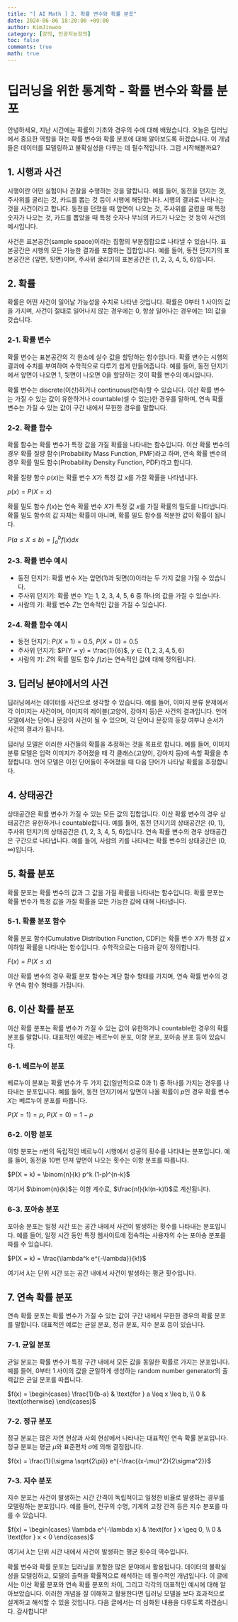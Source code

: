```yaml
---
title: "[ AI Math ] 2. 확률 변수와 확률 분포"
date: 2024-06-06 18:20:00 +09:00
author: KimJinwoo
category: [강의, 인공지능강의]
toc: false
comments: true
math: true
---
```


# 딥러닝을 위한 통계학 - 확률 변수와 확률 분포

안녕하세요, 지난 시간에는 확률의 기초와 경우의 수에 대해 배웠습니다. 오늘은 딥러닝에서 중요한 역할을 하는 확률 변수와 확률 분포에 대해 알아보도록 하겠습니다. 이 개념들은 데이터를 모델링하고 불확실성을 다루는 데 필수적입니다. 그럼 시작해볼까요?

## 1. 시행과 사건

시행이란 어떤 실험이나 관찰을 수행하는 것을 말합니다. 예를 들어, 동전을 던지는 것, 주사위를 굴리는 것, 카드를 뽑는 것 등이 시행에 해당합니다. 시행의 결과로 나타나는 것을 사건이라고 합니다. 동전을 던졌을 때 앞면이 나오는 것, 주사위를 굴렸을 때 특정 숫자가 나오는 것, 카드를 뽑았을 때 특정 숫자나 무늬의 카드가 나오는 것 등이 사건의 예시입니다.

사건은 표본공간(sample space)이라는 집합의 부분집합으로 나타낼 수 있습니다. 표본공간은 시행의 모든 가능한 결과를 포함하는 집합입니다. 예를 들어, 동전 던지기의 표본공간은 {앞면, 뒷면}이며, 주사위 굴리기의 표본공간은 {1, 2, 3, 4, 5, 6}입니다.

## 2. 확률

확률은 어떤 사건이 일어날 가능성을 수치로 나타낸 것입니다. 확률은 0부터 1 사이의 값을 가지며, 사건이 절대로 일어나지 않는 경우에는 0, 항상 일어나는 경우에는 1의 값을 갖습니다.

### 2-1. 확률 변수

확률 변수는 표본공간의 각 원소에 실수 값을 할당하는 함수입니다. 확률 변수는 시행의 결과에 수치를 부여하여 수학적으로 다루기 쉽게 만들어줍니다. 예를 들어, 동전 던지기에서 앞면이 나오면 1, 뒷면이 나오면 0을 할당하는 것이 확률 변수의 예시입니다.

확률 변수는 discrete(이산)하거나 continuous(연속)할 수 있습니다. 이산 확률 변수는 가질 수 있는 값이 유한하거나 countable(셀 수 있는)한 경우를 말하며, 연속 확률 변수는 가질 수 있는 값이 구간 내에서 무한한 경우를 말합니다.

### 2-2. 확률 함수

확률 함수는 확률 변수가 특정 값을 가질 확률을 나타내는 함수입니다. 이산 확률 변수의 경우 확률 질량 함수(Probability Mass Function, PMF)라고 하며, 연속 확률 변수의 경우 확률 밀도 함수(Probability Density Function, PDF)라고 합니다.

확률 질량 함수 $p(x)$는 확률 변수 $X$가 특정 값 $x$를 가질 확률을 나타냅니다.

$p(x) = P(X = x)$

확률 밀도 함수 $f(x)$는 연속 확률 변수 $X$가 특정 값 $x$를 가질 확률의 밀도를 나타냅니다. 확률 밀도 함수의 값 자체는 확률이 아니며, 확률 밀도 함수를 적분한 값이 확률이 됩니다.

$P(a \leq X \leq b) = \int_{a}^{b} f(x) dx$

### 2-3. 확률 변수 예시

- 동전 던지기: 확률 변수 $X$는 앞면(1)과 뒷면(0)이라는 두 가지 값을 가질 수 있습니다.
- 주사위 던지기: 확률 변수 $Y$는 1, 2, 3, 4, 5, 6 중 하나의 값을 가질 수 있습니다.
- 사람의 키: 확률 변수 $Z$는 연속적인 값을 가질 수 있습니다.

### 2-4. 확률 함수 예시

- 동전 던지기: $P(X = 1) = 0.5$, $P(X = 0) = 0.5$
- 주사위 던지기: $P(Y = y) = \frac{1}{6}$, $y \in \{1, 2, 3, 4, 5, 6\}$
- 사람의 키: $Z$의 확률 밀도 함수 $f(z)$는 연속적인 값에 대해 정의됩니다.

## 3. 딥러닝 분야에서의 사건

딥러닝에서는 데이터를 사건으로 생각할 수 있습니다. 예를 들어, 이미지 분류 문제에서 각 이미지는 사건이며, 이미지의 레이블(고양이, 강아지 등)은 사건의 결과입니다. 언어 모델에서는 단어나 문장이 사건이 될 수 있으며, 각 단어나 문장의 등장 여부나 순서가 사건의 결과가 됩니다.

딥러닝 모델은 이러한 사건들의 확률을 추정하는 것을 목표로 합니다. 예를 들어, 이미지 분류 모델은 입력 이미지가 주어졌을 때 각 클래스(고양이, 강아지 등)에 속할 확률을 추정합니다. 언어 모델은 이전 단어들이 주어졌을 때 다음 단어가 나타날 확률을 추정합니다.

## 4. 상태공간

상태공간은 확률 변수가 가질 수 있는 모든 값의 집합입니다. 이산 확률 변수의 경우 상태공간은 유한하거나 countable합니다. 예를 들어, 동전 던지기의 상태공간은 {0, 1}, 주사위 던지기의 상태공간은 {1, 2, 3, 4, 5, 6}입니다. 연속 확률 변수의 경우 상태공간은 구간으로 나타냅니다. 예를 들어, 사람의 키를 나타내는 확률 변수의 상태공간은 (0, $\infty$)입니다.

## 5. 확률 분포

확률 분포는 확률 변수의 값과 그 값을 가질 확률을 나타내는 함수입니다. 확률 분포는 확률 변수가 특정 값을 가질 확률을 모든 가능한 값에 대해 나타냅니다.

### 5-1. 확률 분포 함수

확률 분포 함수(Cumulative Distribution Function, CDF)는 확률 변수 $X$가 특정 값 $x$ 이하일 확률을 나타내는 함수입니다. 수학적으로는 다음과 같이 정의합니다.

$F(x) = P(X \leq x)$

이산 확률 변수의 경우 확률 분포 함수는 계단 함수 형태를 가지며, 연속 확률 변수의 경우 연속 함수 형태를 가집니다.

## 6. 이산 확률 분포

이산 확률 분포는 확률 변수가 가질 수 있는 값이 유한하거나 countable한 경우의 확률 분포를 말합니다. 대표적인 예로는 베르누이 분포, 이항 분포, 포아송 분포 등이 있습니다.

### 6-1. 베르누이 분포

베르누이 분포는 확률 변수가 두 가지 값(일반적으로 0과 1) 중 하나를 가지는 경우를 나타내는 분포입니다. 예를 들어, 동전 던지기에서 앞면이 나올 확률이 $p$인 경우 확률 변수 $X$는 베르누이 분포를 따릅니다.

$P(X = 1) = p$, $P(X = 0) = 1 - p$

### 6-2. 이항 분포

이항 분포는 n번의 독립적인 베르누이 시행에서 성공의 횟수를 나타내는 분포입니다. 예를 들어, 동전을 10번 던져 앞면이 나오는 횟수는 이항 분포를 따릅니다.

$P(X = k) = \binom{n}{k} p^k (1-p)^{n-k}$

여기서 $\binom{n}{k}$는 이항 계수로, $\frac{n!}{k!(n-k)!}$로 계산됩니다.

### 6-3. 포아송 분포

포아송 분포는 일정 시간 또는 공간 내에서 사건이 발생하는 횟수를 나타내는 분포입니다. 예를 들어, 일정 시간 동안 특정 웹사이트에 접속하는 사용자의 수는 포아송 분포를 따를 수 있습니다.

$P(X = k) = \frac{\lambda^k e^{-\lambda}}{k!}$

여기서 $\lambda$는 단위 시간 또는 공간 내에서 사건이 발생하는 평균 횟수입니다.

## 7. 연속 확률 분포

연속 확률 분포는 확률 변수가 가질 수 있는 값이 구간 내에서 무한한 경우의 확률 분포를 말합니다. 대표적인 예로는 균일 분포, 정규 분포, 지수 분포 등이 있습니다.

### 7-1. 균일 분포

균일 분포는 확률 변수가 특정 구간 내에서 모든 값을 동일한 확률로 가지는 분포입니다. 예를 들어, 0부터 1 사이의 값을 균일하게 생성하는 random number generator의 출력값은 균일 분포를 따릅니다.

$f(x) = \begin{cases} \frac{1}{b-a} & \text{for } a \leq x \leq b, \\ 0 & \text{otherwise} \end{cases}$

### 7-2. 정규 분포

정규 분포는 많은 자연 현상과 사회 현상에서 나타나는 대표적인 연속 확률 분포입니다. 정규 분포는 평균 $\mu$와 표준편차 $\sigma$에 의해 결정됩니다.

$f(x) = \frac{1}{\sigma \sqrt{2\pi}} e^{-\frac{(x-\mu)^2}{2\sigma^2}}$

### 7-3. 지수 분포

지수 분포는 사건이 발생하는 시간 간격이 독립적이고 일정한 비율로 발생하는 경우를 모델링하는 분포입니다. 예를 들어, 전구의 수명, 기계의 고장 간격 등은 지수 분포를 따를 수 있습니다.

$f(x) = \begin{cases} \lambda e^{-\lambda x} & \text{for } x \geq 0, \\ 0 & \text{for } x < 0 \end{cases}$

여기서 $\lambda$는 단위 시간 내에서 사건이 발생하는 평균 횟수의 역수입니다.

확률 변수와 확률 분포는 딥러닝을 포함한 많은 분야에서 활용됩니다. 데이터의 불확실성을 모델링하고, 모델의 출력을 확률적으로 해석하는 데 필수적인 개념입니다. 이 글에서는 이산 확률 분포와 연속 확률 분포의 차이, 그리고 각각의 대표적인 예시에 대해 알아보았습니다. 이러한 개념을 잘 이해하고 활용한다면 딥러닝 모델을 보다 효과적으로 설계하고 해석할 수 있을 것입니다.
다음 글에서는 더 심화된 내용을 다루도록 하겠습니다. 감사합니다!
